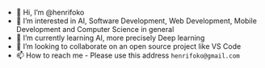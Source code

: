 - 👋 Hi, I’m @henrifoko
- 👀 I’m interested in AI, Software Development, Web Development, Mobile Development and Computer Science in general
- 🌱 I’m currently learning AI, more precisely Deep learning
- 💞️ I’m looking to collaborate on an open source project like VS Code
- 📫 How to reach me - Please use this address `henrifoko@gmail.com`

<!---
henrifoko/henrifoko is a ✨ special ✨ repository because its `README.md` (this file) appears on your GitHub profile.
You can click the Preview link to take a look at your changes.
--->
